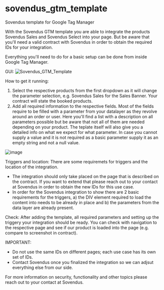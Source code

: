 # sovendus_gtm_template
Sovendus template for Google Tag Manager

With the Sovendus GTM template you are able to integrate the products Sovendus Sales and Sovendus Select into your page.
But be aware that you'll need a valid contract with Sovendus in order to obtain the required IDs for your integration.

Everything you'll need to do for a basic setup can be done from inside Google Tag Manager.

GUI:
![Sovendus_GTM_Template](https://user-images.githubusercontent.com/81681270/115350511-7dffca00-a1b5-11eb-9573-c10d2b9cbab0.png)

How to get it running:
1. Select the respective products from the first dropdown as it will change the parameter selection, e.g. Sovendus Sales for the Sales Banner.
Your contract will state the booked products.
2. Add all required information to the respective fields. Most of the fields require to be filled with a parameter from your datalayer as they revolve around an order or user.
Here you'll find a list with a description on all parameters possible but be aware that not all of them are needed depending on your product.
The teplate itself will also give you a detailed info on what we expect for what parameter.
In case you cannot supply a value and it is not required as a basic parameter supply it as an empty string and not a null value.

![image](https://user-images.githubusercontent.com/81681270/115351890-059a0880-a1b7-11eb-8307-5de8f7d682c2.png)

Triggers and location:
There are some requiremets for triggers and the location of the integration.
- The integration should only take placed on the page that is described on the contract. If you want to extend that please reach out to your contact at Sovendus in order to obtain the new IDs for this use case.
- In order for the Sovendus integration to show there are 2 basic requirements for the triggers, a) the DIV element required to load the content into needs to be already in place and b) the parameters from the data layer are already present.

Check: 
After adding the template, all required parameters and setting up the triggery your integration should be ready.
You can check with navigation to the respective page and see if our product is loaded into the page (e.g. compare to screenshot in contract).

IMPORTANT: 
- Do not use the same IDs on different pages; each use case has its own set of IDs.
- Contact Sovendus once you finalized the integration so we can adjsut everything else from our side. 

For more information on security, functionality and other topics please reach out to your contact at Sovendus.
